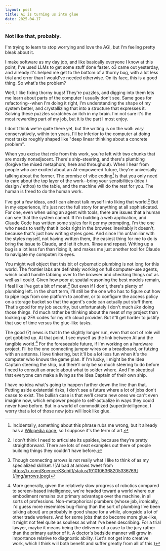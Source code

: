 ```yaml
---
layout: post
title: AI is turning us into glue
date: 2025-04-17
---
```


### Not like that, probably.

I'm trying to learn to stop worrying and love the AGI, but I'm feeling pretty bleak about it.

I make software as my day job, and like basically everyone I know at this point, I've used LLMs to get some stuff done faster. o3 came out yesterday, and already it's helped me get to the bottom of a thorny bug, with a lot less trial and error than I would've needed otherwise. On its face, this is a good thing. So what's the problem?

Well, I like fixing thorny bugs! They're puzzles, and digging into them lets me learn about parts of the computer I usually don’t see. Same goes for refactoring--when I'm doing it right, I'm understanding the shape of my system better, and crystallizing that into a structure that expresses it. Solving these puzzles scratches an itch in my brain. I'm not sure it's the most rewarding part of my job, but it is the part I most enjoy.

I don't think we're quite there yet, but the writing is on the wall: *very* conservatively, within ten years, I'll be inferior to the computer at doing most tasks roughly shaped like "deep linear thinking about a concrete problem". 

When you excise that role from this work, you're left with two chunks that are mostly nonadjacent. There's ship-steering, and there's plumbing (forgive the mixed metaphors, here and throughout). When I hear from people who are excited about an AI-empowered future, they're universally talking about the former. The promise of vibe coding[^1] is that you only need to care about the top layer of the work--bring your sensibilities (idea / design / ethos) to the table, and the machine will do the rest for you. The human is freed to do the human work.

I've got a few ideas, and I can almost talk myself into liking that world.[^2] But in my experience, it's just not the full story for anything at all sophisticated. For one, even when using an agent with tools, there are issues that a human can see that the system cannot. If I'm building a web application, and Claude Code has written some styles for it per my prompting, I'm the one who needs to verify that it looks right in the browser. Inevitably it doesn't, because that's just how writing styles goes. And since I'm unfamiliar with the styles myself, not having written them, the easiest thing for me to do is bring the issue to Claude, and let it churn. Rinse and repeat. Writing up a bug is a lot less fun than fixing it, and makes me just another tool for Claude to navigate my computer: its eyes.

You might well object that this bit of cybernetic plumbing is not long for this world. The frontier labs are definitely working on full computer-use agents, which could handle tabbing over to the browser and checking things out as well as I could. Given how poor at spatial reasoning the best models remain, I feel like I've got a bit of moat.[^3] But even if I don't, there's plenty of plumbing left. In the short term, I'll still be the one who has to figure out how to pipe logs from one platform to another, or to configure the access policy on a storage bucket so that the agent's code can actually put stuff there. That's good for my job security, but unfortunately I don't much *like* doing those things. I'd much rather be thinking about the meat of my project than looking up 2FA codes for my nth cloud provider. But it'll get harder to justify that use of time versus the glue-like tasks.

The good (?) news is that In the slightly longer run, even that sort of role will get gobbled up. At that point, I see myself as the link between AI and the tangible world.[^4] For the foreseeable future, if I'm working on a hardware project, I'll be the one connecting jumper wires on a breadboard, or futzing with an antenna. I love tinkering, but it'll be a lot less fun when it's the computer who knows the game plan. If I'm lucky, I might be the Idea Captain steering the ship, but there'll only be so much steering to do before I need to consult an oracle about what to solder where. And I'm skeptical that everyone can make a living as the Idea Captain of their own ship.

I have no idea what's going to happen further down the line than that. Putting aside existential risks, I don't see a future where a lot of jobs don't cease to exist. The bullish case is that we'll create new ones we can't even imagine now, which empower people to self-actualize in ways they could never have before. But in a world of commoditized (super)intelligence, I worry that a lot of those new jobs will look like glue.



[^1]: Incidentally, something about this phrase rubs me wrong, but it already has a [Wikipedia page](https://en.wikipedia.org/wiki/Vibe_coding), so I suppose it's the term of art.

[^2]: I don't think I need to articulate its upsides, because they're pretty straightforward. There are lots of neat examples out there of people building things they couldn't have before.

[^3]: Though connecting arrows is not really what I like to think of as my specialized skillset. ![AI bad at arrows tweet from https://x.com/SpencerKSchiff/status/1910106368205336769](/img/arrows.jpeg)

[^4]: More generally, given the relatively slow progress of robotics compared to screen-based intelligence, we're headed toward a world where our embodiment remains our primary advantage over the machine, in all sorts of professions. Non-metaphorical plumbers (whose job, ironically, I'd guess more resembles bug-fixing than the sort of plumbing I've been talking about) are probably in good shape for a while, alongside a lot of other trade workers. And for some jobs that do become more glue-like, it might not feel quite as soulless as what I've been describing. For a trial lawyer, maybe it means being the deliverer of a case to the jury rather than the primary author of it. A doctor's bedside manner will grow in importance relative to diagnostic ability. (Let's not get into creative work, which I think will both benefit and suffer greatly from all of this.)
